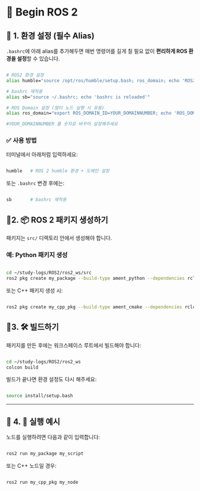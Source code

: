 # 🐢 Begin ROS 2 
## 📌 1. 환경 설정 (필수 Alias)

`.bashrc`에 아래 alias를 추가해두면 매번 명령어를 길게 칠 필요 없이 **편리하게 ROS 환경을 설정**할 수 있습니다.

```bash

# ROS2 환경 설정
alias humble="source /opt/ros/humble/setup.bash; ros_domain; echo 'ROS2 humble is activated!'"

# bashrc 재적용
alias sb="source ~/.bashrc; echo 'bashrc is reloaded'"

# ROS Domain 설정 (멀티 노드 실행 시 유용)
alias ros_domain="export ROS_DOMAIN_ID=YOUR_DOMAINNUMBER; echo 'ROS_DOMAIN_ID=YOUR_DOMAINNUMBER'"

#YOUR_DOMAINNUMBER 를 숫자로 바꾸어 설정해주세요

```

### ✅ 사용 방법

터미널에서 아래처럼 입력하세요:

```bash

humble   # ROS 2 humble 환경 + 도메인 설정

```

또는 `.bashrc` 변경 후에는:

```bash

sb       # bashrc 재적용
```


## 📌2. 📦 ROS 2 패키지 생성하기

패키지는 `src/` 디렉토리 안에서 생성해야 합니다.

### 예: Python 패키지 생성

```bash

cd ~/study-logs/ROS2/ros2_ws/src
ros2 pkg create my_package --build-type ament_python --dependencies rclpy

```

또는 C++ 패키지 생성 시:

```bash

ros2 pkg create my_cpp_pkg --build-type ament_cmake --dependencies rclcpp

```

## 📌3. 🛠️ 빌드하기

패키지를 만든 후에는 워크스페이스 루트에서 빌드해야 합니다:

```bash

cd ~/study-logs/ROS2/ros2_ws
colcon build

```

빌드가 끝나면 환경 설정도 다시 해주세요:

```bash

source install/setup.bash

```

---
## 📌 4. 🚀 실행 예시


노드를 실행하려면 다음과 같이 입력합니다:

```bash

ros2 run my_package my_script
```

또는 C++ 노드일 경우:

```bash

ros2 run my_cpp_pkg my_node

```

